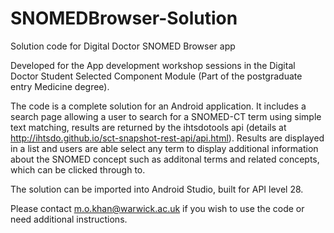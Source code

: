 # SNOMEDBrowser-Solution
Solution code for Digital Doctor SNOMED Browser app

Developed for the App development workshop sessions in the Digital Doctor Student Selected Component Module (Part of the postgraduate entry Medicine degree).

The code is a complete solution for an Android application. It includes a search page allowing a user to search for a SNOMED-CT term using simple text matching, results are returned by the ihtsdotools api (details at http://ihtsdo.github.io/sct-snapshot-rest-api/api.html). Results are displayed in a list and users are able select any term to display additional information about the SNOMED concept such as additonal terms and related concepts, which can be clicked through to.

The solution can be imported into Android Studio, built for API level 28. 

Please contact m.o.khan@warwick.ac.uk if you wish to use the code or need additional instructions.
